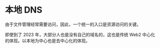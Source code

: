 # 本地 DNS

由于文件管理经常需要访问，因此，一个统一的入口是资源访问的关键。

即使到了 2023 年，大部分人也是没有自己的域名的，这也是传统 Web2 中心化的体现。以本地为中心也是去中心化的体现。